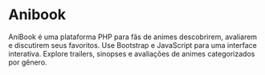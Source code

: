 # Anibook
AniBook é uma plataforma PHP para fãs de animes descobrirem, avaliarem e discutirem seus favoritos. Use Bootstrap e JavaScript para uma interface interativa. Explore trailers, sinopses e avaliações de animes categorizados por gênero.

